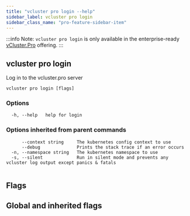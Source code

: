 ```yaml
---
title: "vcluster pro login --help"
sidebar_label: vcluster pro login
sidebar_class_name: "pro-feature-sidebar-item"
---
```


:::info Note:
`vcluster pro login` is only available in the enterprise-ready [vCluster.Pro](https://vcluster.pro) offering.
:::

## vcluster pro login

Log in to the vcluster.pro server

```
vcluster pro login [flags]
```

### Options

```
  -h, --help   help for login
```

### Options inherited from parent commands

```
      --context string     The kubernetes config context to use
      --debug              Prints the stack trace if an error occurs
  -n, --namespace string   The kubernetes namespace to use
  -s, --silent             Run in silent mode and prevents any vcluster log output except panics & fatals
```

```

```


## Flags
## Global and inherited flags